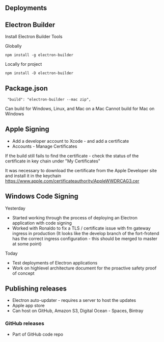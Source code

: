 ## Deployments

## Electron Builder

Install Electron Builder Tools

Globally

```
npm install -g electron-builder
```

Locally for project

```
npm install -D electron-builder
```

## Package.json

```
 "build": "electron-builder --mac zip",
```

Can build for Windows, Linux, and Mac on a Mac
Cannot build for Mac on Windows

## Apple Signing

- Add a developer account to Xcode - and add a certificate
- Accounts - Manage Certificates

If the build still fails to find the certificate - check the status of the certificate in key chain under "My Certificates"

It was necessary to download the certificate from the Apple Developer site and install it in the keychain https://www.apple.com/certificateauthority/AppleWWDRCAG3.cer

## Windows Code Signing

Yesterday

- Started working through the process of deploying an Electron application with code signing
- Worked with Ronaldo to fix a TLS / certificate issue with fm gateway ingress in production (It looks like the develop branch of the fort-frotend has the correct ingress configuration - this should be merged to master at some point)

Today

- Test deployments of Electron applications
- Work on highlevel architecture document for the proactive safety proof of concept

## Publishing releases

- Electron auto-updater - requires a server to host the updates
- Apple app store
- Can host on GitHub, Amazon S3, Digital Ocean - Spaces, Bintray

### GitHub releases

- Part of GitHub code repo
